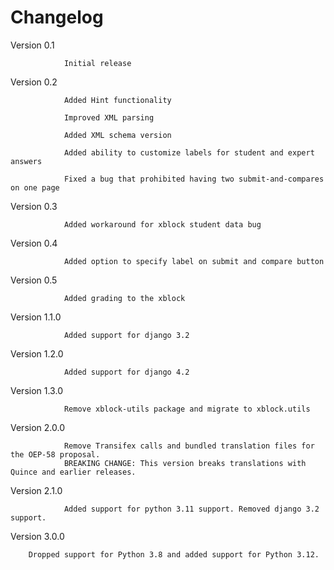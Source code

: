 Changelog
=========
Version 0.1		

				Initial release

Version 0.2		

				Added Hint functionality

				Improved XML parsing
				
				Added XML schema version
				
				Added ability to customize labels for student and expert answers
				
				Fixed a bug that prohibited having two submit-and-compares on one page

Version 0.3		

				Added workaround for xblock student data bug

Version 0.4		

				Added option to specify label on submit and compare button
				
Version 0.5

				Added grading to the xblock
Version 1.1.0

                Added support for django 3.2
Version 1.2.0

                Added support for django 4.2				

Version 1.3.0

                Remove xblock-utils package and migrate to xblock.utils				

Version 2.0.0

                Remove Transifex calls and bundled translation files for the OEP-58 proposal.
                BREAKING CHANGE: This version breaks translations with Quince and earlier releases.

Version 2.1.0

                Added support for python 3.11 support. Removed django 3.2 support.

Version 3.0.0

		Dropped support for Python 3.8 and added support for Python 3.12.
